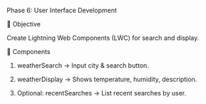 Phase 6: User Interface Development

🎯 Objective

Create Lightning Web Components (LWC) for search and display.

📝 Components

1. weatherSearch → Input city & search button.


2. weatherDisplay → Shows temperature, humidity, description.


3. Optional: recentSearches → List recent searches by user.